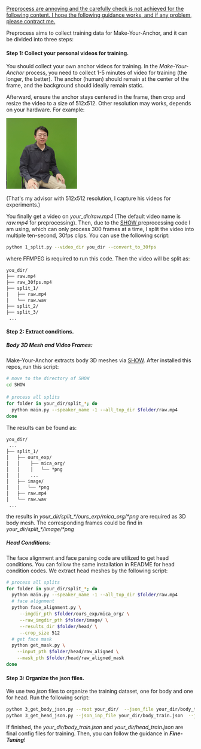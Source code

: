 <u>Preprocess are annoying and the carefully check is not achieved for the following content. I hope the following guidance works, and if any problem, please contract me.</u> 

Preprocess aims to collect training data for Make-Your-Anchor, and it can be divided into three steps:

#### Step 1: Collect your personal videos for training.

You should collect your own anchor videos for training.  In the *Make-Your-Anchor* process, you need to collect 1-5 minutes of video for training (the longer, the better). The anchor (human) should remain at the center of the frame, and the background should ideally remain static. 

Afterward, ensure the anchor stays centered in the frame, then crop and resize the video to a size of 512x512. Other resolution may works, depends on your hardware. For example:

![](assets/ref_advisor.png)

(That's my advisor with 512x512 resolution, I capture his videos for experiments.)

You finally get a video on *your_dir/raw.mp4* (The default video name is *raw.mp4* for preprocessing). Then, due to the [SHOW ](https://github.com/yhw-yhw/SHOW.git)preprocessing code I am using, which can only process 300 frames at a time, I split the video into multiple ten-second, 30fps clips. You can use the following script:

```bash
python 1_split.py --video_dir you_dir --convert_to_30fps
```

where FFMPEG is required to run this code. Then the video will be split as:
```
you_dir/
├── raw.mp4
├── raw_30fps.mp4
├── split_1/
│	├── raw.mp4
│   └── raw.wav
├── split_2/
├── split_3/
 ...
```

#### Step 2: Extract conditions.

##### Body 3D Mesh and Video Frames:

Make-Your-Anchor extracts body 3D meshes via [SHOW](https://github.com/yhw-yhw/SHOW.git). After installed this repos, run this script:

```bash
# move to the directory of SHOW
cd SHOW

# process all splits
for folder in your_dir/split_*; do
  python main.py --speaker_name -1 --all_top_dir $folder/raw.mp4
done
```

The results can be found as:


```
you_dir/
 ...
├── split_1/
│   ├── ours_exp/
│   │    ├── mica_org/
│	│	 │	 └── *png
│	│	 ...  
│	├── image/
│	│	└── *png
│	├── raw.mp4
│   └── raw.wav
 ...
```

the results in *your_dir/split_\*/ours_exp/mica_org/\*png* are required as 3D body mesh. The corresponding frames could be find in *your_dir/split_\*/image/\*png*

##### Head Conditions:

The face alignment and face parsing code are utilized to get head conditions. You can follow the same installation in README for head condition codes. We extract head meshes by the following script:

```bash
# process all splits
for folder in your_dir/split_*; do
  python main.py --speaker_name -1 --all_top_dir $folder/raw.mp4
  # face alignment
  python face_alignment.py \
     --imgdir_pth $folder/ours_exp/mica_org/ \
     --raw_imgdir_pth $folder/image/ \
     --results_dir $folder/head/ \
     --crop_size 512
  # get face mask
  python get_mask.py \
    --input_pth $folder/head/raw_aligned \
    --mask_pth $folder/head/raw_aligned_mask
done

```

#### Step 3: Organize the json files.

We use two *json* files to organize the training dataset, one for body and one for head. Run the following script:
```bash
python 3_get_body_json.py --root your_dir/  --json_file your_dir/body_train.json
python 3_get_head_json.py --json_inp_file your_dir/body_train.json  --json_file your_dir/head_train.json
```

If finished, the *your_dir/body_train.json* and *your_dir/head_train.json* are final config files for training. Then, you can follow the guidance in ***Fine-Tuning***!